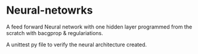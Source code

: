 # Neural-netowrks

A feed forward Neural network with one hidden layer programmed from the scratch with bacgprop & regulariations.

A unittest py file to verify the neural architecture created.




